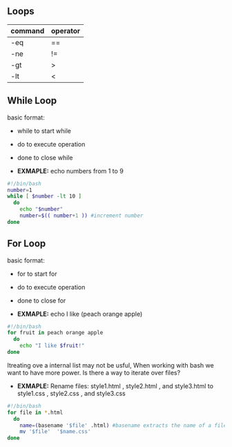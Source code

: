 ## Loops 
| command | operator |
| ---| ---|
| -eq| ==|
| -ne|!=|
| -gt | >|
| -lt| <|



## While Loop
basic format:
* while to start while 
* do to execute operation
* done to close while

* **EXMAPLE:** echo numbers from 1 to 9

```bash
#!/bin/bash
number=1
while [ $number -lt 10 ] 
  do
    echo "$number"
    number=$(( number+1 )) #increment number
done 
```
## For Loop
basic format:
* for to start for
* do to execute operation
* done to close for

* **EXMAPLE:** echo I like (peach orange apple)
```bash
#!/bin/bash
for fruit in peach orange apple
  do
    echo "I like $fruit!"
done
```
Itreating ove a internal list may not be usful, When working with bash we want to have more power. Is there a way to iterate over files? <br>

* **EXMAPLE:** Rename files:  style1.html , style2.html , and style3.html to style1.css , style2.css , and style3.css
```bash
#!/bin/bash
for file in *.html
  do
    name=(basename '$file' .html) #basename extracts the name of a file, ignoring the extenssion
    mv '$file'  '$name.css'
done
```
